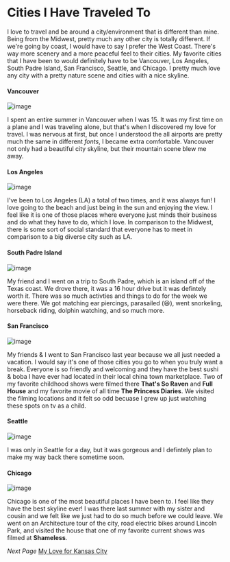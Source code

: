 # Cities I Have Traveled To
I love to travel and be around a city/environment that is different than mine. Being from the Midwest, pretty much any other city is totally different. If we're going by coast, I would have to say I prefer the West Coast. There's way more scenery and a more peaceful feel to their cities. My favorite cities that I have been to would definitely have to be Vancouver, Los Angeles, South Padre Island, San Francisco, Seattle, and Chicago. I pretty much love any city with a pretty nature scene and cities with a nice skyline.

#### Vancouver
![image](https://user-images.githubusercontent.com/101791032/158891884-d6d517bb-be49-4877-aef0-e00b2a399461.png)

I spent an entire summer in Vancouver when I was 15. It was my first time on a plane and I was traveling alone, but that's when I discovered my love for travel. I was nervous at first, but once I understood the all airports are pretty much the same in different *fonts*, I became extra comfortable. Vancouver not only had a beautiful city skyline, but their mountain scene blew me away.

#### Los Angeles
![image](https://user-images.githubusercontent.com/101791032/158892263-42fd75fb-3929-41cf-9425-e77abcd81278.png)

I've been to Los Angeles (LA) a total of two times, and it was always fun! I love going to the beach and just being in the sun and enjoying the view. I feel like it is one of those places where everyone just minds their business and do what they have to do, which I love. In comparison to the Midwest, there is some sort of social standard that everyone has to meet in comparison to a big diverse city such as LA.

#### South Padre Island
![image](https://user-images.githubusercontent.com/101791032/158892554-43ff8de2-57d8-4f2e-97eb-29327f75763d.png)

My friend and I went on a trip to South Padre, which is an island off of the Texas coast. We drove there, it was a 16 hour drive but it was defintely worth it. There was so much activties and things to do for the week we were there. We got matching ear piercings, parasailed (:satisfied:), went snorkeling, horseback riding, dolphin watching, and so much more. 


#### San Francisco
![image](https://user-images.githubusercontent.com/101791032/158893971-c469e70e-8167-45a4-87bd-9dba2b2bd7d6.png)

My friends & I went to San Francisco last year because we all just needed a vacation. I would say it's one of those cities you go to when you truly want a break. Everyone is so friendly and welcoming and they have the best sushi & boba I have ever had located in their local china town marketplace. Two of my favorite childhood shows were filmed there **That's So Raven** and **Full House** and my favorite movie of all time **The Princess Diaries**. We visited the filming locations and it felt so odd becuase I grew up just watching these spots on tv as a child.


#### Seattle
![image](https://user-images.githubusercontent.com/101791032/158894433-20b76628-e4b0-415c-b002-a7a3378b775e.png)

I was only in Seattle for a day, but it was gorgeous and I defintely plan to make my way back there sometime soon.  

#### Chicago
![image](https://user-images.githubusercontent.com/101791032/158894578-92424b8a-4995-4987-804d-4bd1eb716f07.png)

Chicago is one of the most beautiful places I have been to. I feel like they have the best skyline ever! I was there last summer with my sister and cousin and we felt like we just had to do so much before we could leave. We went on an Architecture tour of the city, road electric bikes around Lincoln Park, and visited the house that one of my favorite current shows was filmed at **Shameless**. 

*Next Page* [My Love for Kansas City](https://github.com/piathmo/mywebsite/blob/main/AboutPiathPage4.md)
